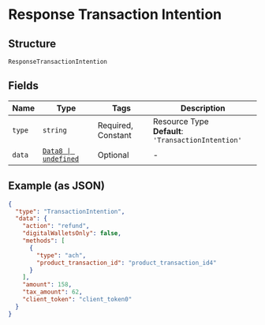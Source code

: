 
# Response Transaction Intention

## Structure

`ResponseTransactionIntention`

## Fields

| Name | Type | Tags | Description |
|  --- | --- | --- | --- |
| `type` | `string` | Required, Constant | Resource Type<br>**Default**: `'TransactionIntention'` |
| `data` | [`Data8 \| undefined`](../../doc/models/data-8.md) | Optional | - |

## Example (as JSON)

```json
{
  "type": "TransactionIntention",
  "data": {
    "action": "refund",
    "digitalWalletsOnly": false,
    "methods": [
      {
        "type": "ach",
        "product_transaction_id": "product_transaction_id4"
      }
    ],
    "amount": 158,
    "tax_amount": 62,
    "client_token": "client_token0"
  }
}
```

